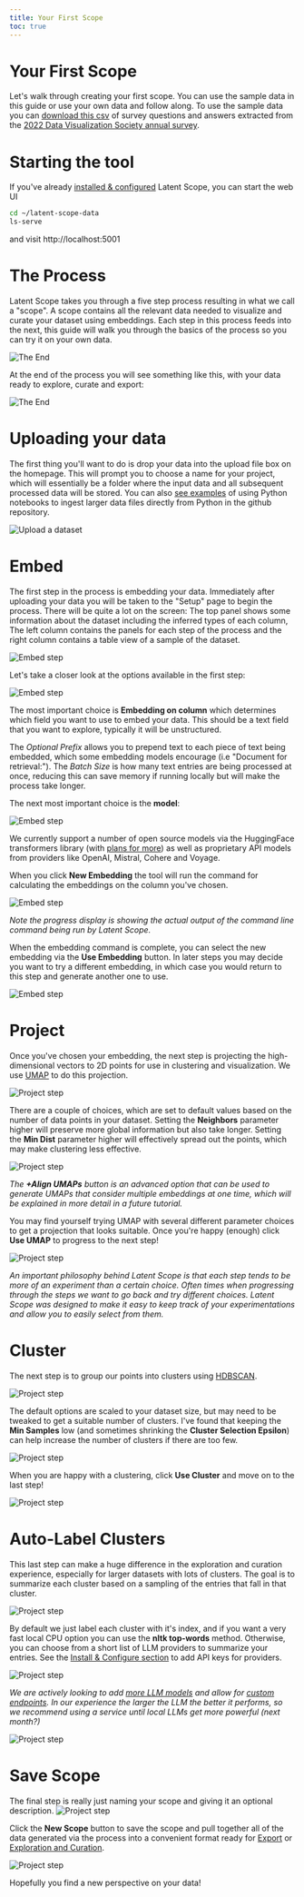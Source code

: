```yaml
---
title: Your First Scope
toc: true
---
```


# Your First Scope

Let's walk through creating your first scope. You can use the sample data in this guide or use your own data and follow along.
To use the sample data you can [download this csv](https://storage.googleapis.com/fun-data/latent-scope/examples/dvs-survey/datavis-notunderstood.csv) 
of survey questions and answers extracted from the [2022 Data Visualization Society annual survey](https://gist.github.com/curran/003cca0643e9947162359268821415f5).


# Starting the tool
If you've already [installed & configured](install-and-config) Latent Scope, you can start the web UI 
```bash
cd ~/latent-scope-data
ls-serve
```

and visit http://localhost:5001

# The Process
Latent Scope takes you through a five step process resulting in what we call a "scope". A scope contains all the relevant data needed to visualize and curate your dataset using embeddings. Each step in this process feeds into the next, this guide will walk you through the basics of the process so you can try it on your own data.

<img src="/assets/process-crop.png" alt="The End" class="screenshot">

At the end of the process you will see something like this, with your data ready to explore, curate and export:

<img src="/assets/first-scope/end.png" alt="The End" class="pageshot">

# Uploading your data
The first thing you'll want to do is drop your data into the upload file box on the homepage. This will prompt you to choose a name for your project, which will essentially be a folder where the input data and all subsequent processed data will be stored. You can also [see examples](https://github.com/enjalot/latent-scope/tree/main/notebooks) of using Python notebooks to ingest larger data files directly from Python in the github repository.

<img src="/assets/first-scope/upload.png" alt="Upload a dataset" class="screenshot">


# Embed
The first step in the process is embedding your data. Immediately after uploading your data you will be taken to the "Setup" page to begin the process. There will be quite a lot on the screen: The top panel shows some information about the dataset including the inferred types of each column, The left column contains the panels for each step of the process and the right column contains a table view of a sample of the dataset.

<img src="/assets/first-scope/embed-01.png" alt="Embed step" class="pageshot">

Let's take a closer look at the options available in the first step:

<img src="/assets/first-scope/embed-01a.png" alt="Embed step" class="screenshot">

The most important choice is **Embedding on column** which determines which field you want to use to embed your data. This should be a text field that you want to explore, typically it will be unstructured.  

The _Optional Prefix_ allows you to prepend text to each piece of text being embedded, which some embedding models encourage (i.e "Document for retrieval:"). The _Batch Size_ is how many text entries are being processed at once, reducing this can save memory if running locally but will make the process take longer.

The next most important choice is the **model**:

<img src="/assets/first-scope/embed-models.png" alt="Embed step" class="pageshot">

We currently support a number of open source models via the HuggingFace transformers library (with [plans for more](https://github.com/enjalot/latent-scope/issues/14)) as well as proprietary API models from providers like OpenAI, Mistral, Cohere and Voyage.

When you click **New Embedding** the tool will run the command for calculating the embeddings on the column you've chosen. 

<img src="/assets/first-scope/embed-02.png" alt="Embed step" class="pageshot">

_Note the progress display is showing the actual output of the command line command being run by Latent Scope._



When the embedding command is complete, you can select the new embedding via the **Use Embedding** button. In later steps you may decide you want to try a different embedding, in which case you would return to this step and generate another one to use. 

<img src="/assets/first-scope/embed-03.png" alt="Embed step" class="pageshot">

# Project
Once you've chosen your embedding, the next step is projecting the high-dimensional vectors to 2D points for use in clustering and visualization. We use <a href="https://umap-learn.readthedocs.io/en/latest/index.html">UMAP</a> to do this projection.

<img src="/assets/first-scope/umap-01.png" alt="Project step" class="pageshot">

There are a couple of choices, which are set to default values based on the number of data points in your dataset. Setting the **Neighbors** parameter higher will preserve more global information but also take longer. 
Setting the **Min Dist** parameter higher will effectively spread out the points, which may make clustering less effective. 

<img src="/assets/first-scope/umap-01a.png" alt="Project step" class="screenshot">

_The **+Align UMAPs** button is an advanced option that can be used to generate UMAPs that consider multiple embeddings at one time, which will be explained in more detail in a future tutorial._


You may find yourself trying UMAP with several different parameter choices to get a projection that looks suitable. Once you're happy (enough) click **Use UMAP** to progress to the next step! 

<img src="/assets/first-scope/umap-03.png" alt="Project step" class="pageshot">

_An important philosophy behind Latent Scope is that each step tends to be more of an experiment than a certain choice. Often times when progressing through the steps we want to go back and try different choices. Latent Scope was designed to make it easy to keep track of your experimentations and allow you to easily select from them._

# Cluster
The next step is to group our points into clusters using <a href="https://hdbscan.readthedocs.io/en/latest/index.html">HDBSCAN</a>.

<img src="/assets/first-scope/cluster-01.png" alt="Project step" class="pageshot">

The default options are scaled to your dataset size, but may need to be tweaked to get a suitable number of clusters. I've found that keeping the **Min Samples** low (and sometimes shrinking the **Cluster Selection Epsilon**) can help increase the number of clusters if there are too few.

<img src="/assets/first-scope/cluster-01a.png" alt="Project step" class="screenshot">

When you are happy with a clustering, click **Use Cluster** and move on to the last step!

<img src="/assets/first-scope/cluster-03.png" alt="Project step" class="pageshot">

# Auto-Label Clusters
This last step can make a huge difference in the exploration and curation experience, especially for larger datasets with lots of clusters. The goal is to summarize each cluster based on a sampling of the entries that fall in that cluster.

<img src="/assets/first-scope/labels-01.png" alt="Project step" class="pageshot">

By default we just label each cluster with it's index, and if you want a very fast local CPU option you can use the **nltk top-words** method. 
Otherwise, you can choose from a short list of LLM providers to summarize your entries. See the [Install & Configure section](install-and-config#third-party-api-keys) to add API keys for providers.

<img src="/assets/first-scope/labels-models.png" alt="Project step" class="pageshot">

_We are actively looking to add [more LLM models](https://github.com/enjalot/latent-scope/issues/2) and allow for [custom endpoints](https://github.com/enjalot/latent-scope/issues/35). In our experience the larger the LLM the better it performs, so we recommend using a service until local LLMs get more powerful (next month?)_


<img src="/assets/first-scope/labels-02.png" alt="Project step" class="pageshot">


# Save Scope
The final step is really just naming your scope and giving it an optional description. <img src="/assets/first-scope/scope-01.png" alt="Project step" class="pageshot">

Click the **New Scope** button to save the scope and pull together all of the data generated via the process into a convenient format ready for [Export](exporting-data) or [Exploration and Curation](explore-and-curate).

<img src="/assets/first-scope/end.png" alt="Project step" class="pageshot">

Hopefully you find a new perspective on your data!
